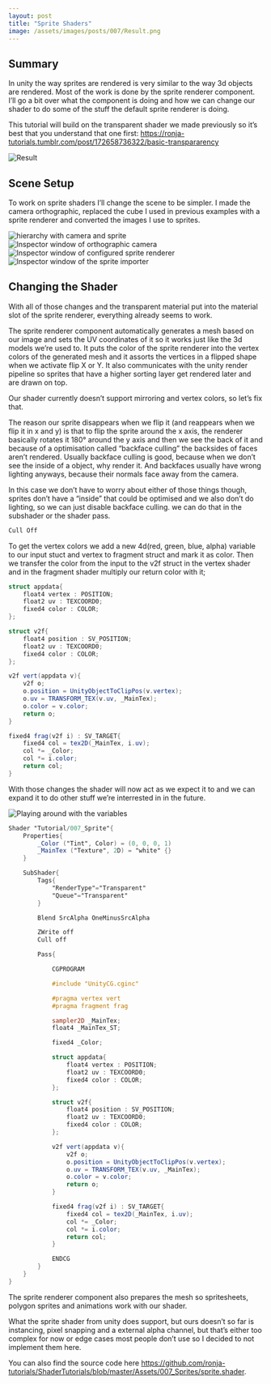 ```yaml
---
layout: post
title: "Sprite Shaders"
image: /assets/images/posts/007/Result.png
---
```

## Summary
In unity the way sprites are rendered is very similar to the way 3d objects are rendered. Most of the work is done by the sprite renderer component. I’ll go a bit over what the component is doing and how we can change our shader to do some of the stuff the default sprite renderer is doing.

This tutorial will build on the transparent shader we made previously so it’s best that you understand that one first:
<https://ronja-tutorials.tumblr.com/post/172658736322/basic-transpararency>

![Result](/assets/images/posts/007/Result.png)

## Scene Setup
To work on sprite shaders I’ll change the scene to be simpler. I made the camera orthographic, replaced the cube I used in previous examples with a sprite renderer and converted the images I use to sprites.

![hierarchy with camera and sprite](/assets/images/posts/007/Hierarchy.png)<br/>
![Inspector window of orthographic camera](/assets/images/posts/007/CameraInspector.png)<br/>
![Inspector window of configured sprite renderer](/assets/images/posts/007/SpriteInspector.png)<br/>
![Inspector window of the sprite importer](/assets/images/posts/007/SpriteImporter.png)

## Changing the Shader
With all of those changes and the transparent material put into the material slot of the sprite renderer, everything already seems to work.

The sprite renderer component automatically generates a mesh based on our image and sets the UV coordinates of it so it works just like the 3d models we’re used to. It puts the color of the sprite renderer into the vertex colors of the generated mesh and it assorts the vertices in a flipped shape when we activate flip X or Y. It also communicates with the unity render pipeline so sprites that have a higher sorting layer get rendered later and are drawn on top.

Our shader currently doesn’t support mirroring and vertex colors, so let’s fix that.

The reason our sprite disappears when we flip it (and reappears when we flip it in x and y) is that to flip the sprite around the x axis, the renderer basically rotates it 180° around the y axis and then we see the back of it and because of a optimisation called “backface culling” the backsides of faces aren’t rendered. Usually backface culling is good, because when we don’t see the inside of a object, why render it. And backfaces usually have wrong lighting anyways, because their normals face away from the camera.

In this case we don’t have to worry about either of those things though, sprites don’t have a “inside” that could be optimised and we also don’t do lighting, so we can just disable backface culling. we can do that in the subshader or the shader pass.

```glsl
Cull Off
```

To get the vertex colors we add a new 4d(red, green, blue, alpha) variable to our input stuct and vertex to fragment struct and mark it as color. Then we transfer the color  from the input to the v2f struct in the vertex shader and in the fragment shader multiply our return color with it;

```glsl
struct appdata{
    float4 vertex : POSITION;
    float2 uv : TEXCOORD0;
    fixed4 color : COLOR;
};

struct v2f{
    float4 position : SV_POSITION;
    float2 uv : TEXCOORD0;
    fixed4 color : COLOR;
};

v2f vert(appdata v){
    v2f o;
    o.position = UnityObjectToClipPos(v.vertex);
    o.uv = TRANSFORM_TEX(v.uv, _MainTex);
    o.color = v.color;
    return o;
}

fixed4 frag(v2f i) : SV_TARGET{
    fixed4 col = tex2D(_MainTex, i.uv);
    col *= _Color;
    col *= i.color;
    return col;
}
```

With those changes the shader will now act as we expect it to and we can expand it to do other stuff we’re interrested in in the future.

![Playing around with the variables](/assets/images/posts/007/AdjustVariables.gif)

```glsl
Shader "Tutorial/007_Sprite"{
	Properties{
		_Color ("Tint", Color) = (0, 0, 0, 1)
		_MainTex ("Texture", 2D) = "white" {}
	}

	SubShader{
		Tags{ 
			"RenderType"="Transparent" 
			"Queue"="Transparent"
		}

		Blend SrcAlpha OneMinusSrcAlpha

		ZWrite off
		Cull off

		Pass{

			CGPROGRAM

			#include "UnityCG.cginc"

			#pragma vertex vert
			#pragma fragment frag

			sampler2D _MainTex;
			float4 _MainTex_ST;

			fixed4 _Color;

			struct appdata{
				float4 vertex : POSITION;
				float2 uv : TEXCOORD0;
				fixed4 color : COLOR;
			};

			struct v2f{
				float4 position : SV_POSITION;
				float2 uv : TEXCOORD0;
				fixed4 color : COLOR;
			};

			v2f vert(appdata v){
				v2f o;
				o.position = UnityObjectToClipPos(v.vertex);
				o.uv = TRANSFORM_TEX(v.uv, _MainTex);
				o.color = v.color;
				return o;
			}

			fixed4 frag(v2f i) : SV_TARGET{
				fixed4 col = tex2D(_MainTex, i.uv);
				col *= _Color;
				col *= i.color;
				return col;
			}

			ENDCG
		}
	}
}
```

The sprite renderer component also prepares the mesh so spritesheets, polygon sprites and animations work with our shader.

What the sprite shader from unity does support, but ours doesn’t so far is instancing, pixel snapping and a external alpha channel, but that’s either too complex for now or edge cases most people don’t use so I decided to not implement them here.

You can also find the source code here <https://github.com/ronja-tutorials/ShaderTutorials/blob/master/Assets/007_Sprites/sprite.shader>.